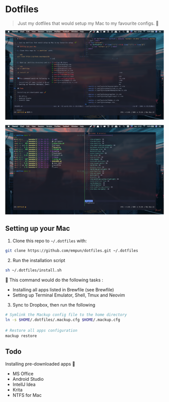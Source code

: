 # Dotfiles

> Just my dotfiles that would setup my Mac to my favourite configs. 🌱

<p align="center"><img src="art/neovim2.png"></p>
<p align="center"><img src="art/neovim1.png"></p>

## Setting up your Mac

1. Clone this repo to `~/.dotfiles` with:

```zsh
git clone https://github.com/empun/dotfiles.git ~/.dotfiles
```

2. Run the installation script

```zsh
sh ~/.dotfiles/install.sh
```

💎 This command would do the following tasks :

- Installing all apps listed in Brewfile (see Brewfile)
- Setting up Terminal Emulator, Shell, Tmux and Neovim

3. Sync to Dropbox, then run the following

```zsh
# Symlink the Mackup config file to the home directory
ln -s $HOME/.dotfiles/.mackup.cfg $HOME/.mackup.cfg

# Restore all apps configuration
mackup restore
```

## Todo

Installing pre-downloaded apps 🥕

- MS Office
- Android Studio
- IntelIJ Idea
- Krita
- NTFS for Mac
